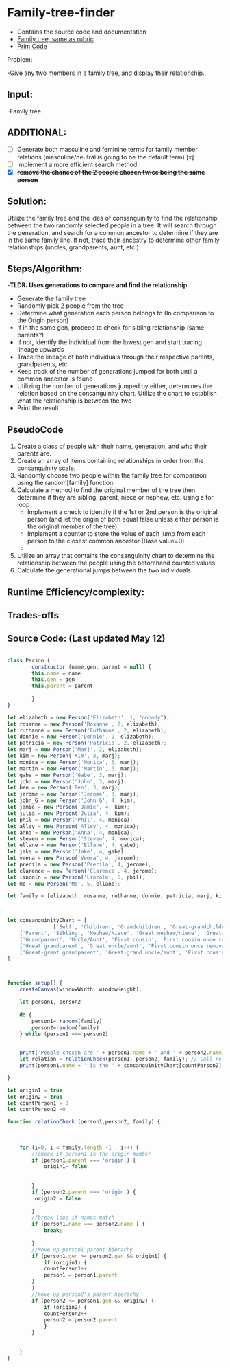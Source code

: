# Family-tree-finder

 - Contains the source code and documentation
- [Family tree, same as rubric](https://www.familyecho.com/?p=D7GMC&c=ybfar0kdyj&f=796759587492087536)
- [Prim Code](https://openprocessing.org/sketch/2261725)
 
Problem:

-Give any two members in a family tree, and display their relationship.
 
## Input:

-Family tree


## ADDITIONAL:
- [ ] Generate both masculine and feminine terms for family member relations (masculine/neutral  is going to be the default term) [x]
- [ ] Implement a more efficient search method
- [x] ~~**remove the chance of the 2 people chosen twice being the same person**~~

## Solution:

Utilize the family tree and the idea of consanguinity to find the relationship between the two randomly selected people in a tree. It will search through the generation, and search for a common ancestor to determine if they are in the same family line. If not, trace their ancestry  to determine other family relationships (uncles, grandparents, aunt, etc.)


## Steps/Algorithm:
-**TLDR: Uses generations to compare and find the relationship**

* Generate the family tree 
* Randomly pick 2 people from the tree
* Determine what generation each person belongs to (In comparison to the Origin person)
* If in the same gen, proceed to check for sibling relationship (same parents?)
* If not, identify the individual from the lowest gen and start tracing lineage upwards
* Trace the lineage of both individuals through their respective parents, grandparents, etc
* Keep track of the number of generations jumped for both until a common ancestor is found
* Utilizing the number of generations jumped by either, determines the relation based on the consanguinity chart. Utilize the chart to establish what the relationship is between the two
* Print the result


## PseudoCode


1. Create a class of people with their name, generation, and who their parents are.
2. Create an array of items containing relationships in order from the consanguinity scale.
3. Randomly choose two people within the family tree for comparison using the random[family] function. 
4. Calculate a method to find the original member of the tree then determine if they are sibling, parent, niece or nephew, etc. using a for loop
   - Implement a check to identify if the 1st or 2nd person is the original person (and let the origin of both equal false unless either person is the original member of the tree)
   - Implement a counter to store the value of each jump from each person to the closest common ancestor (Base value=0)
   -
5. Utilize an array that contains the consanguinity chart to determine the relationship between the people using the beforehand counted values
6. Calculate the generational jumps between the two individuals





## Runtime Efficiency/complexity:



## Trades-offs


## Source Code: (Last updated May 12)

```js

class Person {
		constructor (name,gen, parent = null) {
		this.name = name
		this.gen = gen
		this.parent = parent
	
		}
}

let elizabeth = new Person('Elizabeth', 1, "nobody");
let rosanne = new Person('Rosanne', 2, elizabeth);
let ruthanne = new Person('Ruthanne', 2, elizabeth);
let donnie = new Person('Donnie', 2, elizabeth);
let patricia = new Person('Patricia', 2, elizabeth);
let marj = new Person('Marj', 2, elizabeth);
let kim = new Person('Kim', 3, marj);
let monica = new Person('Monica', 3, marj);
let martin = new Person('Martin', 3, marj);
let gabe = new Person('Gabe', 3, marj);
let john = new Person('John', 3, marj);
let ben = new Person('Ben', 3, marj);
let jerome = new Person('Jerome', 3, marj);
let john_G = new Person('John G', 4, kim);
let jamie = new Person('Jamie', 4, kim);
let julia = new Person('Julia', 4, kim);
let phil = new Person('Phil', 4, monica);
let alley = new Person('Alley', 4, monica);
let anna = new Person('Anna', 4, monica);
let steven = new Person('Steven', 4, monica);
let ellane = new Person('Ellane', 4, gabe);
let jake = new Person('Jake', 4, gabe);
let veera = new Person('Veera', 4, jerome);
let precila = new Person('Precila', 4, jerome);
let clarence = new Person('Clarence', 4, jerome);
let lincoln = new Person('Lincoln', 5, phil);
let mo = new Person('Mo', 5, ellane);

let family = [elizabeth, rosanne, ruthanne, donnie, patricia, marj, kim, monica, martin, gabe, john, ben, jerome, john_G, jamie, julia, phil, alley, anna, steven, ellane, jake, veera, precila, clarence, lincoln, mo];



let consanguinityChart = [
               ['Self', 'Children', 'Grandchildren', 'Great-grandchildren'],
    ['Parent', 'Sibling', 'Nephew/Niece', 'Great nephew/niece', 'Great-grand nephew/niece'],
    ['Grandparent', 'Uncle/Aunt', 'First cousin', 'First cousin once removed', 'First cousin twice removed', 'First cousin thrice removed'],
    ['Great grandparent', 'Great uncle/aunt', 'First cousin once removed', 'Second cousin', 'Second cousin once removed', 'Second cousin twice removed', 'Second cousin thrice removed'],
    ['Great-great grandparent', 'Great-grand uncle/aunt', 'First cousin twice removed', 'Second cousin once removed', 'Third cousin', 'Third cousin once removed', 'Third cousin twice removed', 'Third cousin thrice removed']
];



function setup() {
    createCanvas(windowWidth, windowHeight);

	let person1, person2
	
	do {
		person1= random(family)
		person2=random(family)
	} while (person1 === person2)
    

    print('People chosen are ' + person1.name + ' and ' + person2.name);
    let relation = relationCheck(person1, person2, family); // Call relationCheck function
    print(person1.name + ' is the ' + consanguinityChart[countPerson2][countPerson1] +   ' to ' + person2.name); // Print out the result

}

let origin1 = true
let origin2 = true
let countPerson1 = 0
let countPerson2 =0

function relationCheck (person1,person2, family) {
	
	
	
	for (i=0; i < family.length -1 ; i++) {
		//check if person1 is the origin member
		if (person1.parent === 'origin') {
			origin1= false
			
		
		}
		if (person2.parent === 'origin') {
		 origin2 = false
		
		}
		//break loop if names match
		if (person1.name === person2.name ) {
			break;
			
		}
		//Move up person1 parent hierachy
		if (person1.gen >= person2.gen && origin1) {
			if (origin1) {
			countPerson1++
			person1 = person1.parent
		}
		}
		//move up person2's parent hierachy
		if (person2 <= person1.gen && origin2) {
			if (origin2) {
 			countPerson2++
			person2 = person2.parent
			}
		}
		
		
	} 
}
```




